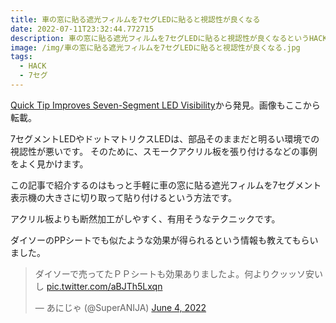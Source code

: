 ```yaml
---
title: 車の窓に貼る遮光フィルムを7セグLEDに貼ると視認性が良くなる
date: 2022-07-11T23:32:44.772715
description: 車の窓に貼る遮光フィルムを7セグLEDに貼ると視認性が良くなるというHACK
image: /img/車の窓に貼る遮光フィルムを7セグLEDに貼ると視認性が良くなる.jpg
tags:
  - HACK
  - 7セグ
---
```

[Quick Tip Improves Seven-Segment LED Visibility](https://hackaday.com/2022/06/03/quick-tip-improves-seven-segment-led-visibility/)から発見。画像もここから転載。

7セグメントLEDやドットマトリクスLEDは、部品そのままだと明るい環境での視認性が悪いです。
そのために、スモークアクリル板を張り付けるなどの事例をよく見かけます。

この記事で紹介するのはもっと手軽に車の窓に貼る遮光フィルムを7セグメント表示機の大きさに切り取って貼り付けるという方法です。

アクリル板よりも断然加工がしやすく、有用そうなテクニックです。

ダイソーのPPシートでも似たような効果が得られるという情報も教えてもらいました。

<blockquote class="twitter-tweet"><p lang="ja" dir="ltr">ダイソーで売ってたＰＰシートも効果ありましたよ。何よりクッッソ安いし <a href="https://t.co/aBJTh5Lxqn">pic.twitter.com/aBJTh5Lxqn</a></p>&mdash; あにじゃ (@SuperANIJA) <a href="https://twitter.com/SuperANIJA/status/1532981870119780352?ref_src=twsrc%5Etfw">June 4, 2022</a></blockquote>
<script async src="https://platform.twitter.com/widgets.js" charset="utf-8"></script>




